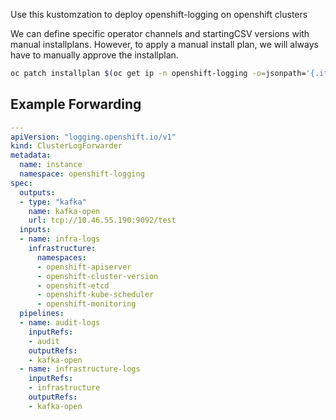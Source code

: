 Use this kustomzation to deploy openshift-logging on openshift clusters

We can define specific operator channels and startingCSV versions with manual installplans.
However, to apply a manual install plan, we will always have to manually approve the installplan.

```bash
oc patch installplan $(oc get ip -n openshift-logging -o=jsonpath='{.items[?(@.spec.approved==false)].metadata.name}') -n openshift-logging --type merge --patch '{"spec":{"approved":true}}'
```

## Example Forwarding

```yaml
---
apiVersion: "logging.openshift.io/v1"
kind: ClusterLogForwarder
metadata:
  name: instance 
  namespace: openshift-logging 
spec:
  outputs:
  - type: "kafka"
    name: kafka-open
    url: tcp://10.46.55.190:9092/test
  inputs: 
  - name: infra-logs
    infrastructure:
      namespaces:
      - openshift-apiserver
      - openshift-cluster-version
      - openshift-etcd
      - openshift-kube-scheduler
      - openshift-monitoring
  pipelines:
  - name: audit-logs 
    inputRefs:
    - audit
    outputRefs:
    - kafka-open
  - name: infrastructure-logs 
    inputRefs:
    - infrastructure
    outputRefs:
    - kafka-open
```